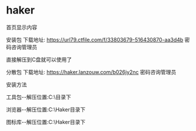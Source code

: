 # haker
首页显示内容

安装包 下载地址: https://url79.ctfile.com/f/33803679-516430870-aa3d4b 密码咨询管理员

直接解压到C盘就可以使用了





分散包 下载地址: https://haker.lanzouw.com/b026jy2nc 密码咨询管理员 

安装方法

工具包--解压位置:C:\目录下

浏览器--解压位置:C:\Haker目录下

图标库--解压位置:C:\Haker目录下
